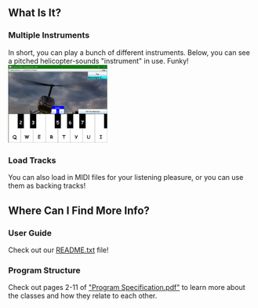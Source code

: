 ## What Is It?
### Multiple Instruments
In short, you can play a bunch of different instruments. Below, you can see a pitched helicopter-sounds "instrument" in use. Funky! <img src="Images/helicopter-screenshot-0.jpg" alt="musical keyboard program with helicopter-sound instrument" width="40%" height="40%"/>

### Load Tracks
You can also load in MIDI files for your listening pleasure, or you can use them as backing tracks!

## Where Can I Find More Info?
### User Guide
Check out our [README.txt](https://github.com/djshuster/musical-keyboard/blob/main/README.txt) file!

### Program Structure
Check out pages 2-11 of ["Program Specification.pdf"](https://github.com/djshuster/musical-keyboard/blob/main/Program%20Specification.pdf) to learn more about the classes and how they relate to each other.

<!--  

```markdown
Syntax highlighted code block
```

# Header 1
## Header 2
### Header 3

- Bulleted
- List

1. Numbered
2. List

**Bold** and _Italic_ and `Code` text

[Link](url) and ![Image](src)

For more details see [GitHub Flavored Markdown](https://guides.github.com/features/mastering-markdown/).

Your Pages site will use the layout and styles from the Jekyll theme you have selected in your [repository settings](https://github.com/djshuster/musical-keyboard/settings). The name of this theme is saved in the Jekyll `_config.yml` configuration file.

[documentation](https://docs.github.com/categories/github-pages-basics/)
[contact support](https://github.com/contact)
--> 
